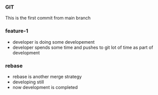 ### GIT
This is the first commit from main branch

### feature-1
* developer is doing some developement
* developer spends some time and pushes to git lot of time as part of development

### rebase
* rebase is another merge strategy
* developing still
* now development is completed